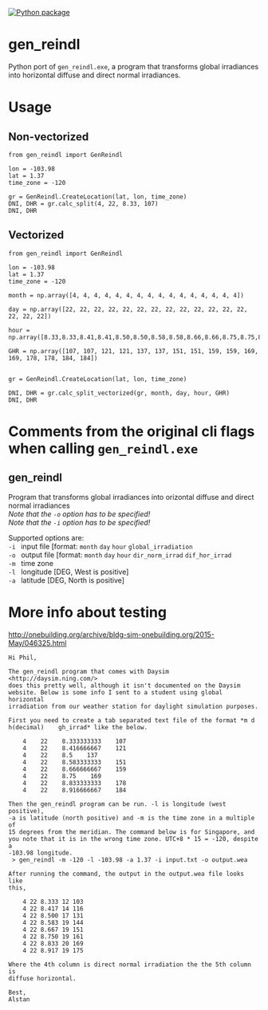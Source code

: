 [![Python package](https://github.com/kastnerp/gen_reindl/actions/workflows/python-package.yml/badge.svg)](https://github.com/kastnerp/gen_reindl/actions/workflows/python-package.yml)

# gen_reindl
 Python port of `gen_reindl.exe`, a program that transforms global irradiances into horizontal diffuse and direct normal irradiances.


# Usage

## Non-vectorized

```
from gen_reindl import GenReindl

lon = -103.98
lat = 1.37
time_zone = -120

gr = GenReindl.CreateLocation(lat, lon, time_zone)
DNI, DHR = gr.calc_split(4, 22, 8.33, 107)
DNI, DHR 
```

## Vectorized

```
from gen_reindl import GenReindl

lon = -103.98
lat = 1.37
time_zone = -120

month = np.array([4, 4, 4, 4, 4, 4, 4, 4, 4, 4, 4, 4, 4, 4, 4, 4])

day = np.array([22, 22, 22, 22, 22, 22, 22, 22, 22, 22, 22, 22, 22, 22, 22, 22])

hour = np.array([8.33,8.33,8.41,8.41,8.50,8.50,8.58,8.58,8.66,8.66,8.75,8.75,8.83,8.83,8.91,8.91])

GHR = np.array([107, 107, 121, 121, 137, 137, 151, 151, 159, 159, 169, 169, 178, 178, 184, 184])


gr = GenReindl.CreateLocation(lat, lon, time_zone)

DNI, DHR = gr.calc_split_vectorized(gr, month, day, hour, GHR)
DNI, DHR
```

# Comments from the original cli flags when calling `gen_reindl.exe`

## gen_reindl 

Program that transforms global irradiances into orizontal diffuse and direct normal irradiances  
_Note that the `-o` option has to be specified!_  
_Note that the `-i` option has to be specified!_  

Supported options are:  
``-i ``    input file [format: ``month`` ``day`` ``hour`` ``global_irradiation``  
``-o ``    output file [format: ``month`` ``day`` ``hour`` ``dir_norm_irrad`` ``dif_hor_irrad``  
``-m ``    time zone  
``-l ``    longitude [DEG, West is positive]  
``-a ``    latitude [DEG, North is positive]  


# More info about testing

http://onebuilding.org/archive/bldg-sim-onebuilding.org/2015-May/046325.html


````
Hi Phil,

The gen_reindl program that comes with Daysim <http://daysim.ning.com/>
does this pretty well, although it isn't documented on the Daysim
website. Below is some info I sent to a student using global horizontal
irradiation from our weather station for daylight simulation purposes.

First you need to create a tab separated text file of the format *m d
h(decimal)    gh_irrad* like the below.

    4    22    8.333333333    107
    4    22    8.416666667    121
    4    22    8.5    137
    4    22    8.583333333    151
    4    22    8.666666667    159
    4    22    8.75    169
    4    22    8.833333333    178
    4    22    8.916666667    184

Then the gen_reindl program can be run. -l is longitude (west positive),
-a is latitude (north positive) and -m is the time zone in a multiple of
15 degrees from the meridian. The command below is for Singapore, and
you note that it is in the wrong time zone. UTC+8 * 15 = -120, despite a
-103.98 longitude.
 > gen_reindl -m -120 -l -103.98 -a 1.37 -i input.txt -o output.wea

After running the command, the output in the output.wea file looks like
this,

    4 22 8.333 12 103
    4 22 8.417 14 116
    4 22 8.500 17 131
    4 22 8.583 19 144
    4 22 8.667 19 151
    4 22 8.750 19 161
    4 22 8.833 20 169
    4 22 8.917 19 175

Where the 4th column is direct normal irradiation the the 5th column is
diffuse horizontal.

Best,
Alstan
